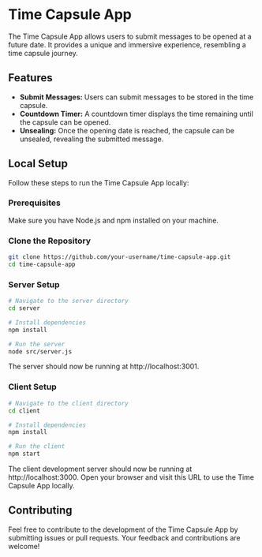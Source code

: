 # Time Capsule App

The Time Capsule App allows users to submit messages to be opened at a future date. It provides a unique and immersive experience, resembling a time capsule journey.

## Features

- **Submit Messages:** Users can submit messages to be stored in the time capsule.
- **Countdown Timer:** A countdown timer displays the time remaining until the capsule can be opened.
- **Unsealing:** Once the opening date is reached, the capsule can be unsealed, revealing the submitted message.

## Local Setup

Follow these steps to run the Time Capsule App locally:

### Prerequisites

Make sure you have Node.js and npm installed on your machine.

### Clone the Repository

```bash
git clone https://github.com/your-username/time-capsule-app.git
cd time-capsule-app
```

### Server Setup

```bash
# Navigate to the server directory
cd server

# Install dependencies
npm install

# Run the server
node src/server.js
```

The server should now be running at http://localhost:3001.

### Client Setup

```bash
# Navigate to the client directory
cd client

# Install dependencies
npm install

# Run the client
npm start
```

The client development server should now be running at http://localhost:3000. Open your browser and visit this URL to use the Time Capsule App locally.

## Contributing

Feel free to contribute to the development of the Time Capsule App by submitting issues or pull requests. Your feedback and contributions are welcome!

